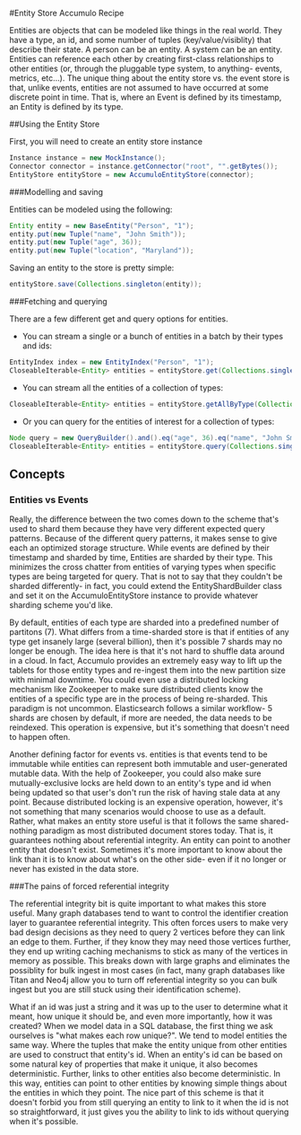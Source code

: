 #Entity Store Accumulo Recipe

Entities are objects that can be modeled like things in the real world. They have a type, an id, and some number of tuples (key/value/visiblity) that describe their state. A person can be an entity. A system can be an entity. Entities can reference each other by creating first-class relationships to other entities (or, through the pluggable type system, to anything- events, metrics, etc...). The unique thing about the entity store vs. the event store is that, unlike events, entities are not assumed to have occurred at some discrete point in time. That is, where an Event is defined by its timestamp, an Entity is defined by its type. 

##Using the Entity Store

First, you will need to create an entity store instance
```java
Instance instance = new MockInstance();
Connector connector = instance.getConnector("root", "".getBytes());
EntityStore entityStore = new AccumuloEntityStore(connector);
```

###Modelling and saving

Entities can be modeled using the following:
```java
Entity entity = new BaseEntity("Person", "1");
entity.put(new Tuple("name", "John Smith"));
entity.put(new Tuple("age", 36));
entity.put(new Tuple("location", "Maryland"));
```

Saving an entity to the store is pretty simple:
```java
entityStore.save(Collections.singleton(entity));
```

###Fetching and querying

There are a few different get and query options for entities. 

- You can stream a single or a bunch of entities in a batch by their types and ids:
```java
EntityIndex index = new EntityIndex("Person", "1");
CloseableIterable<Entity> entities = entityStore.get(Collections.singleton(index), null, new Auths());
```

- You can stream all the entities of a collection of types:
```java
CloseableIterable<Entity> entities = entityStore.getAllByType(Collections.singleton("Person"), null, new Auths());
```

- Or you can query for the entities of interest for a collection of types:
```java
Node query = new QueryBuilder().and().eq("age", 36).eq("name", "John Smith").end().build();
CloseableIterable<Entity> entities = entityStore.query(Collections.singleton("Person"), query, null, new Auths());
```

## Concepts

### Entities vs Events

Really, the difference between the two comes down to the scheme that's used to shard them because they have very different expected query patterns. Because of the different query patterns, it makes sense to give each an optimized storage structure. While events are defined by their timestamp and sharded by time, Entities are sharded by their type. This minimizes the cross chatter from entities of varying types when specific types are being targeted for query. That is not to say that they couldn't be sharded differently- in fact, you could extend the EntityShardBuilder class and set it on the AccumuloEntityStore instance to provide whatever sharding scheme you'd like. 

By default, entities of each type are sharded into a predefined number of partitons (7). What differs from a time-sharded store is that if entities of any type get insanely large (several billion), then it's possible 7 shards may no longer be enough. The idea here is that it's not hard to shuffle data around in a cloud. In fact, Accumulo provides an extremely easy way to lift up the tablets for those entity types and re-ingest them into the new partition size with minimal downtime. You could even use a distributed locking mechanism like Zookeeper to make sure distributed clients know the entities of a specific type are in the process of being re-sharded. This paradigm is not uncommon. Elasticsearch follows a similar workflow- 5 shards are chosen by default, if more are needed, the data needs to be reindexed. This operation is expensive, but it's something that doesn't need to happen often.

Another defining factor for events vs. entities is that events tend to be immutable while entities can represent both immutable and user-generated mutable data. With the help of Zookeeper, you could also make sure mutually-exclusive locks are held down to an entity's type and id when being updated so that user's don't run the risk of having stale data at any point. Because distributed locking is an expensive operation, however, it's not something that many scenarios would choose to use as a default. Rather, what makes an entity store useful is that it follows the same shared-nothing paradigm as most distributed document stores today. That is, it guarantees nothing about referential integrity. An entity can point to another entity that doesn't exist. Sometimes it's more important to know about the link than it is to know about what's on the other side- even if it no longer or never has existed in the data store.


###The pains of forced referential integrity

The referential integrity bit is quite important to what makes this store useful. Many graph databases tend to want to control the identifier creation layer to guarantee referential integrity. This often forces users to make very bad design decisions as they need to query 2 vertices before they can link an edge to them. Further, if they know they may need those vertices further, they end up writing caching mechanisms to stick as many of the vertices in memory as possible. This breaks down with large graphs and eliminates the possiblity for bulk ingest in most cases (in fact, many graph databases like Titan and Neo4j allow you to turn off referential integrity so you can bulk ingest but you are still stuck using their identification scheme).

What if an id was just a string and it was up to the user to determine what it meant, how unique it should be, and even more importantly, how it was created? When we model data in a SQL database, the first thing we ask ourselves is "what makes each row unique?". We tend to model entities the same way. Where the tuples that make the entity unique from other entities are used to construct that entity's id. When an entity's id can be based on some natural key of properties that make it unique, it also becomes deterministic. Further, links to other entities also become deterministic. In this way, entities can point to other entities by knowing simple things about the entities in which they point. The nice part of this scheme is that it doesn't forbid you from still querying an entity to link to it when the id is not so straightforward, it just gives you the ability to link to ids without querying when it's possible.

